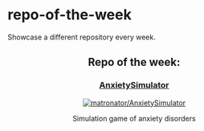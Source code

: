 # repo-of-the-week

Showcase a different repository every week.

<!-- start repo of the week -->

<h2 align="center">
  Repo of the week:
</h2>
<h3 align="center"><a href="https://github.com/matronator/AnxietySimulator">AnxietySimulator</a></h3>
<p align="center">
  <a href="https://github.com/matronator/AnxietySimulator">
    <img align="center" src="https://github-readme-stats.vercel.app/api/pin/?username=matronator&repo=AnxietySimulator&title_color=bf1f1f&icon_color=ffbf00&text_color=ffffff&bg_color=100,000000,360428,730517" alt="matronator/AnxietySimulator">
  </a>
</p>
<p align="center">Simulation game of anxiety disorders</p>

<!-- end repo of the week -->
